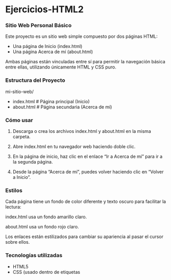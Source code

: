 # Ejercicios-HTML2

### Sitio Web Personal Básico
Este proyecto es un sitio web simple compuesto por dos páginas HTML:

- Una página de Inicio (index.html)
- Una página Acerca de mí (about.html)

Ambas páginas están vinculadas entre sí para permitir la navegación básica entre ellas, utilizando únicamente HTML y CSS puro.

### Estructura del Proyecto

mi-sitio-web/
- index.html       # Página principal (Inicio)
- about.html       # Página secundaria (Acerca de mí)

### Cómo usar
1. Descarga o crea los archivos index.html y about.html en la misma carpeta.

2. Abre index.html en tu navegador web haciendo doble clic.

3. En la página de inicio, haz clic en el enlace “Ir a Acerca de mí” para ir a la segunda página.

4. Desde la página “Acerca de mí”, puedes volver haciendo clic en “Volver a Inicio”.

### Estilos

Cada página tiene un fondo de color diferente y texto oscuro para facilitar la lectura:

index.html usa un fondo amarillo claro.

about.html usa un fondo rojo claro.

Los enlaces están estilizados para cambiar su apariencia al pasar el cursor sobre ellos.

### Tecnologías utilizadas

- HTML5
- CSS (usado dentro de etiquetas <style>)


